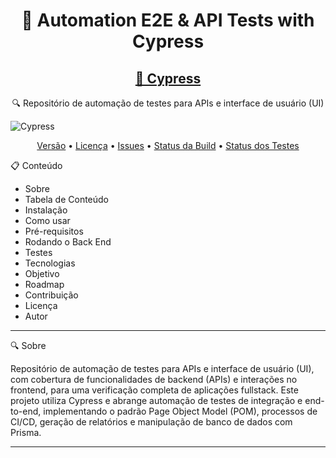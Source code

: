 <h1 align="center">🔧 Automation E2E & API Tests with Cypress</h1>

<h2 align="center"> 
  <a href="https://www.cypress.io/">🚀 Cypress</a> 
</h2> 
<p align="center">🔍 Repositório de automação de testes para APIs e interface de usuário (UI)</p>


![Cypress](https://pbs.twimg.com/profile_images/1512090708181725184/KAPAXmDg_400x400.jpg)


<p align="center"> 
  <a href="https://img.shields.io/github/v/release/seu-usuario/seu-repositorio">Versão</a>
  • <a href="https://img.shields.io/github/license/seu-usuario/seu-repositorio">Licença</a> 
  • <a href="https://img.shields.io/github/issues/seu-usuario/seu-repositorio">Issues</a> 
  • <a href="https://img.shields.io/github/actions/workflow/status/seu-usuario/seu-repositorio/ci.yml">Status da Build</a> 
  • <a href="https://img.shields.io/github/test-status/seu-usuario/seu-repositorio">Status dos Testes</a> 
</p>

📋 Conteúdo
<ul>
<li>Sobre</li>
<li>Tabela de Conteúdo</li>
<li>Instalação</li>
<li>Como usar</li>
<li>Pré-requisitos</li>
<li>Rodando o Back End</li>
<li>Testes</li>
<li>Tecnologias</li>
<li>Objetivo</li>
<li>Roadmap</li>
<li>Contribuição</li>
<li>Licença</li>
<li>Autor</li>
</ul>
<hr>
🔍 Sobre
<br>
<p>
Repositório de automação de testes para APIs e interface de usuário (UI), com cobertura de funcionalidades de backend (APIs) e interações no frontend, para uma verificação completa de aplicações fullstack. Este projeto utiliza Cypress e abrange automação de testes de integração e end-to-end, implementando o padrão Page Object Model (POM), processos de CI/CD, geração de relatórios e manipulação de banco de dados com Prisma.
</p>
<hr>
